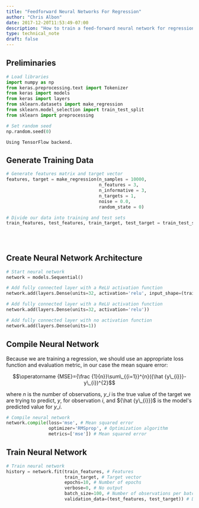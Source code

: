 ```yaml
---
title: "Feedforward Neural Networks For Regression"
author: "Chris Albon"
date: 2017-12-20T11:53:49-07:00
description: "How to train a feed-forward neural network for regression in Python."
type: technical_note
draft: false
---
```

## Preliminaries


```python
# Load libraries
import numpy as np
from keras.preprocessing.text import Tokenizer
from keras import models
from keras import layers
from sklearn.datasets import make_regression
from sklearn.model_selection import train_test_split
from sklearn import preprocessing

# Set random seed
np.random.seed(0)
```

    Using TensorFlow backend.
    

## Generate Training Data


```python
# Generate features matrix and target vector
features, target = make_regression(n_samples = 10000,
                                   n_features = 3,
                                   n_informative = 3,
                                   n_targets = 1,
                                   noise = 0.0,
                                   random_state = 0)

# Divide our data into training and test sets
train_features, test_features, train_target, test_target = train_test_split(features, 
                                                                            target, 
                                                                            test_size=0.33, 
                                                                            random_state=0)
```

## Create Neural Network Architecture


```python
# Start neural network
network = models.Sequential()

# Add fully connected layer with a ReLU activation function
network.add(layers.Dense(units=32, activation='relu', input_shape=(train_features.shape[1],)))

# Add fully connected layer with a ReLU activation function
network.add(layers.Dense(units=32, activation='relu'))

# Add fully connected layer with no activation function
network.add(layers.Dense(units=1))
```

## Compile Neural Network

Because we are training a regression, we should use an appropriate loss function and evaluation metric, in our case the mean square error:

$$\operatorname {MSE}={\frac  {1}{n}}\sum\_{{i=1}}^{n}({\hat  {y\_{i}}}-y\_{i})^{2}$$

where $n$ is the number of observations, $y\_{i}$ is the true value of the target we are trying to predict, $y$, for observation $i$, and ${\hat  {y\_{i}}}$ is the model's predicted value for $y\_{i}$.


```python
# Compile neural network
network.compile(loss='mse', # Mean squared error
                optimizer='RMSprop', # Optimization algorithm
                metrics=['mse']) # Mean squared error
```

## Train Neural Network


```python
# Train neural network
history = network.fit(train_features, # Features
                      train_target, # Target vector
                      epochs=10, # Number of epochs
                      verbose=0, # No output
                      batch_size=100, # Number of observations per batch
                      validation_data=(test_features, test_target)) # Data for evaluation
```
